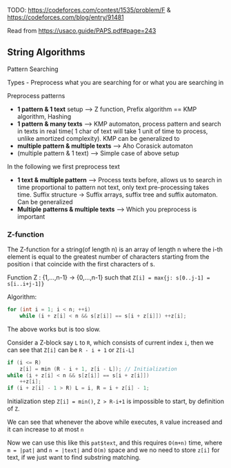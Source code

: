 TODO: https://codeforces.com/contest/1535/problem/F & https://codeforces.com/blog/entry/91481

Read from https://usaco.guide/PAPS.pdf#page=243

## String Algorithms

Pattern Searching

Types - Preprocess what you are searching for or what you are searching in

Preprocess patterns
* **1 pattern & 1 text** setup --> Z function, Prefix algorithm == KMP algorithm, Hashing
* **1 pattern & many texts**  --> KMP automaton, process pattern and search in texts in real time( 1 char of text will take 1 unit of time to process, unlike amortized complexity). KMP can be generalized to 
* **multiple pattern & multiple texts** --> Aho Corasick automaton
* (multiple pattern & 1 text) --> Simple case of above setup

In the following we first preprocess text
* **1 text & multiple pattern** --> Process texts before, allows us to search in time proportional to pattern not text, only text pre-processing takes time. Suffix structure -> Suffix arrays, suffix tree and suffix automaton. Can be generalized 
* **Multiple patterns & multiple texts** --> Which you preprocess is important


### Z-function

The Z-function for a string(of length n) is an array of length n where the i-th element is equal to the greatest number of characters starting from the position i that coincide with the first characters of s.

Function Z : {1,…,n-1} -> {0,…,n-1} such that `Z[i] = max{j: s[0..j-1] = s[i..i+j-1]}`

Algorithm:

```cpp
for (int i = 1; i < n; ++i) 
	while (i + z[i] < n && s[z[i]] == s[i + z[i]]) ++z[i];
```  
	
The above works but is too slow.


Consider a Z-block say `L` to `R`, which consists of current index `i`, then we can see that `Z[i]` can be `R - i + 1` or `Z[i-L]`

```cpp
if (i <= R) 
	z[i] = min (R - i + 1, z[i - L]); // Initialization
while (i + z[i] < n && s[z[i]] == s[i + z[i]]) 
	++z[i]; 
if (i + z[i] - 1 > R) L = i, R = i + z[i] - 1;
```

Initialization step `Z[i] = min()`, `Z > R-i+1` is impossible to start, by definition of `Z`.

We can see that whenever the above while executes, `R` value increased and it can increase to at most `n`

Now we can use this like this `pat$text`, and this requires `O(m+n)` time, where `m = |pat|` and `n = |text|` and `O(m)` space and we no need to store `z[i]` for text, if we just want to find substring matching.
